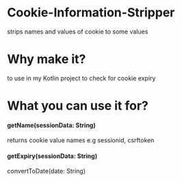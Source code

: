 # Cookie-Information-Stripper
strips names and values of cookie to some values
# Why make it?
to use in my Kotlin project to check for cookie expiry
# What you can use it for?
<h4>getName(sessionData: String)</h4>
returns cookie value names e.g sessionid, csrftoken
<h4>getExpiry(sessionData: String)</h4
returns a date in string e.g Sun 24 Apr 2022 14:56:46 GMT
<h4>convertToDate(date: String)</h4>
